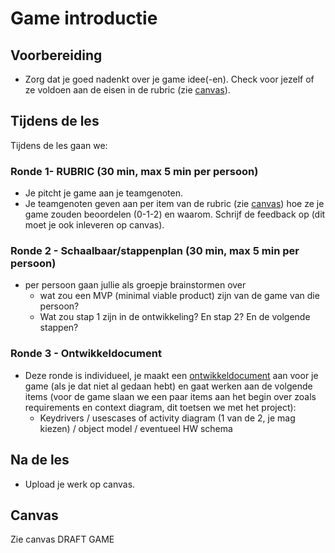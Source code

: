 # Game introductie

## Voorbereiding

- Zorg dat je goed nadenkt over je game idee(-en). Check voor jezelf of ze voldoen aan de eisen in de rubric (zie [canvas](https://canvas.hu.nl/courses/50166/assignments/366453)). 

## Tijdens de les

Tijdens de les gaan we:
### Ronde 1- RUBRIC (30 min, max 5 min per persoon) 
- Je pitcht je game aan je teamgenoten. 
- Je teamgenoten geven aan per item van de rubric (zie [canvas](https://canvas.hu.nl/courses/50166/assignments/366453)) hoe ze je game zouden beoordelen (0-1-2) en waarom. Schrijf de feedback op (dit moet je ook inleveren op canvas). 

### Ronde 2 - Schaalbaar/stappenplan (30 min, max 5 min per persoon)
- per persoon gaan jullie als groepje brainstormen over
  - wat zou een MVP (minimal viable product) zijn van de game van die persoon?
  - Wat zou stap 1 zijn in de ontwikkeling? En stap 2? En de volgende stappen?

### Ronde 3 - Ontwikkeldocument
- Deze ronde is individueel, je maakt een [ontwikkeldocument](../../software/Ontwikkeldocument-template.md) aan voor je game (als je dat niet al gedaan hebt) en gaat werken aan de volgende items (voor de game slaan we een paar items aan het begin over zoals requirements en context diagram, dit toetsen we met het project):
  - Keydrivers / usescases of activity diagram (1 van de 2, je mag kiezen) / object model / eventueel HW schema

## Na de les

- Upload je werk op canvas. 

## Canvas
Zie canvas DRAFT GAME
